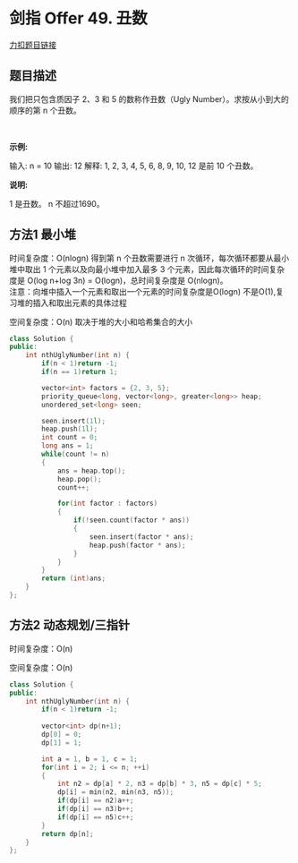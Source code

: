 <p id="丑数"></p>

# 剑指 Offer 49. 丑数

[力扣题目链接](https://leetcode-cn.com/problems/chou-shu-lcof/)            

## 题目描述  

我们把只包含质因子 2、3 和 5 的数称作丑数（Ugly Number）。求按从小到大的顺序的第 n 个丑数。  

 

**示例:**

输入: n = 10
输出: 12
解释: 1, 2, 3, 4, 5, 6, 8, 9, 10, 12 是前 10 个丑数。

**说明:**  

1 是丑数。
n 不超过1690。


## 方法1 最小堆  

时间复杂度：O(nlogn)  得到第 n 个丑数需要进行 n 次循环，每次循环都要从最小堆中取出 1 个元素以及向最小堆中加入最多 3 个元素，因此每次循环的时间复杂度是 O(log n+log 3n) = O(logn)，总时间复杂度是 O(nlogn)。  
注意：向堆中插入一个元素和取出一个元素的时间复杂度是O(logn) 不是O(1),复习堆的插入和取出元素的具体过程
  
空间复杂度：O(n) 取决于堆的大小和哈希集合的大小


```cpp
class Solution {
public:
    int nthUglyNumber(int n) {
        if(n < 1)return -1;
        if(n == 1)return 1;

        vector<int> factors = {2, 3, 5};
        priority_queue<long, vector<long>, greater<long>> heap;
        unordered_set<long> seen;

        seen.insert(1l);
        heap.push(1l);
        int count = 0;
        long ans = 1;
        while(count != n)
        {
            ans = heap.top();
            heap.pop();
            count++;

            for(int factor : factors)
            {
                if(!seen.count(factor * ans))
                {
                    seen.insert(factor * ans);
                    heap.push(factor * ans);
                }
            }
        }
        return (int)ans;
    }
};
```


## 方法2 动态规划/三指针    

时间复杂度：O(n)  
  
空间复杂度：O(n) 

```cpp
class Solution {
public:
    int nthUglyNumber(int n) {
        if(n < 1)return -1;
        
        vector<int> dp(n+1);
        dp[0] = 0;
        dp[1] = 1;

        int a = 1, b = 1, c = 1;
        for(int i = 2; i <= n; ++i)
        {
            int n2 = dp[a] * 2, n3 = dp[b] * 3, n5 = dp[c] * 5;
            dp[i] = min(n2, min(n3, n5));
            if(dp[i] == n2)a++;
            if(dp[i] == n3)b++;
            if(dp[i] == n5)c++;
        } 
        return dp[n];
    }
};
```
 
